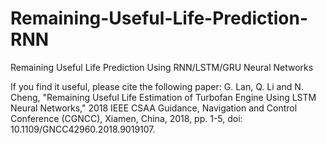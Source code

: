 # Remaining-Useful-Life-Prediction-RNN
Remaining Useful Life Prediction Using RNN/LSTM/GRU Neural Networks

If you find it useful, please cite the following paper:
G. Lan, Q. Li and N. Cheng, "Remaining Useful Life Estimation of Turbofan Engine Using LSTM Neural Networks," 2018 IEEE CSAA Guidance, Navigation and Control Conference (CGNCC), Xiamen, China, 2018, pp. 1-5, doi: 10.1109/GNCC42960.2018.9019107.
